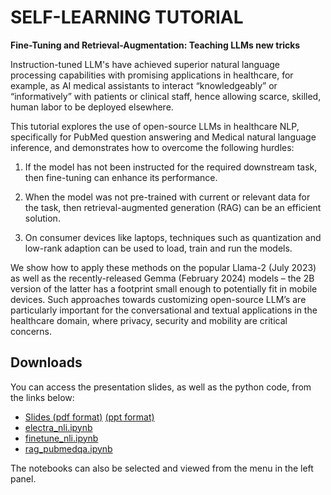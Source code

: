 # SELF-LEARNING TUTORIAL

__Fine-Tuning and Retrieval-Augmentation: Teaching LLMs new tricks__

Instruction-tuned LLM's have achieved superior natural language
processing capabilities with promising applications in healthcare, for
example, as AI medical assistants to interact “knowledgeably” or
“informatively” with patients or clinical staff, hence allowing
scarce, skilled, human labor to be deployed elsewhere.

This tutorial explores the use of open-source LLMs in healthcare NLP,
specifically for PubMed question answering and Medical natural
language inference, and demonstrates how to overcome the following
hurdles:

1. If the model has not been instructed for the required
downstream task, then fine-tuning can enhance its performance.

2. When the model was not pre-trained with current or relevant data
for the task, then retrieval-augmented generation (RAG) can be an
efficient solution.

2. On consumer devices like laptops, techniques such as quantization
and low-rank adaption can be used to load, train and run the models.

We show how to apply these methods on the popular Llama-2 (July 2023)
as well as the recently-released Gemma (February 2024) models – the 2B
version of the latter has a footprint small enough to potentially fit
in mobile devices. Such approaches towards customizing open-source
LLM’s are particularly important for the conversational and textual
applications in the healthcare domain, where privacy, security and
mobility are critical concerns.


## Downloads

You can access the presentation slides, as well as the python code,
from the links below:

- [Slides (pdf format)](https://t-lim.github.io/tutorial.pdf) [(ppt format)](https://t-lim.github.io/tutorial.pptx)
- [electra_nli.ipynb](https://t-lim.github.io/_sources/electra_nli.ipynb)
- [finetune_nli.ipynb](https://t-lim.github.io/_sources/finetune_nli.ipynb)
- [rag_pubmedqa.ipynb](https://t-lim.github.io/_sources/rag_pubmedqa.ipynb)

The notebooks can also be selected and viewed from the menu in the left panel.
